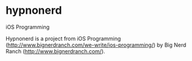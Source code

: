 # hypnonerd
iOS Programming

Hypnonerd is a project from iOS Programming (http://www.bignerdranch.com/we-write/ios-programming/) by Big Nerd Ranch (http://www.bignerdranch.com/).
